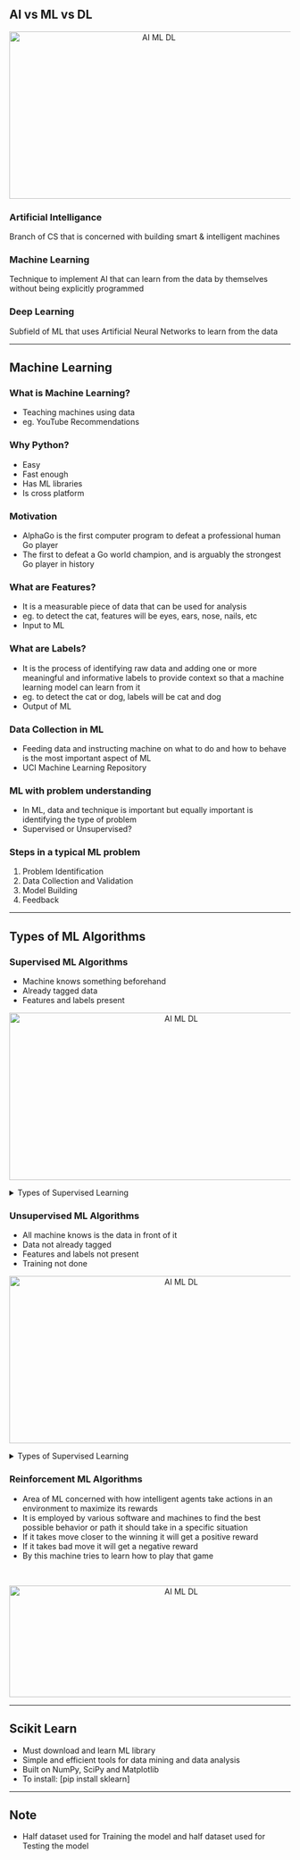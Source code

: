
## AI vs ML vs DL

<p align="center">
  <img src="https://github.com/aditya423/suspicious_activity_detection/blob/main/temp/AI_ML_DL.png" height="300" width="520" alt="AI ML DL" />
</p>

### Artificial Intelligance
Branch of CS that is concerned with building smart & intelligent machines

### Machine Learning
Technique to implement AI that can learn from the data by themselves without being explicitly programmed

### Deep Learning
Subfield of ML that uses Artificial Neural Networks to learn from the data

<hr>

## Machine Learning

### What is Machine Learning? 
* Teaching machines using data 
* eg. YouTube Recommendations

### Why Python? 
* Easy
* Fast enough
* Has ML libraries
* Is cross platform

### Motivation
* AlphaGo is the first computer program to defeat a professional human Go player
* The first to defeat a Go world champion, and is arguably the strongest Go player in history

### What are Features? 
* It is a measurable piece of data that can be used for analysis
* eg. to detect the cat, features will be eyes, ears, nose, nails, etc
* Input to ML

### What are Labels?
* It is the process of identifying raw data and adding one or more meaningful and informative labels to provide context so that a machine learning model can learn from it
* eg. to detect the cat or dog, labels will be cat and dog
* Output of ML

### Data Collection in ML
* Feeding data and instructing machine on what to do and how to behave is the most important aspect of ML 
* UCI Machine Learning Repository

### ML with problem understanding
* In ML, data and technique is important but equally important is identifying the type of problem 
* Supervised or Unsupervised?

### Steps in a typical ML problem
1. Problem Identification
2. Data Collection and Validation
3. Model Building
4. Feedback

<hr>

## Types of ML Algorithms

### Supervised ML Algorithms
* Machine knows something beforehand
* Already tagged data
* Features and labels present

<p align="center">
  <img src="https://github.com/aditya423/suspicious_activity_detection/blob/main/temp/supervised_learning.jpg" height="300" width="600" alt="AI ML DL" />
</p>

<details>
<summary>Types of Supervised Learning</summary>

<br>
<p align="center">
  <img src="https://github.com/aditya423/suspicious_activity_detection/blob/main/temp/types_of_supervised_learning.jpg" height="300" width="520" alt="AI ML DL" />
</p>
  
### Classification 
* It is about predicting a class or discrete values eg: male or female, true or false
* Algorithms used:
  1. Decision Tree Classification
  2. Random Forest Classification
  3. K-nearest Neighbor
  
### Regression 
* It is about predicting a quantity or continuous values eg: salary, age, price
* Algorithms used:
  1. Logistic Regression
  2. Polynomial Regression
  3. Support Vector Machines
  
</details>

### Unsupervised ML Algorithms
* All machine knows is the data in front of it
* Data not already tagged
* Features and labels not present 
* Training not done

<p align="center">
  <img src="https://github.com/aditya423/suspicious_activity_detection/blob/main/temp/unsupervised_learning.jpg" height="300" width="600" alt="AI ML DL" />
</p>

<details>
<summary>Types of Supervised Learning</summary>
  
### Clustering
* It is about grouping the similar data points
* Algorithms used:
  1. K-means Clustering
  2. Hierarchical Clustering
 
<br>
<p align="center">
  <img src="https://github.com/aditya423/suspicious_activity_detection/blob/main/temp/types_of_unsupervised_learning_clustering.jpg" height="300" width="520" alt="AI ML DL" />
</p>
  
### Association
* It is used to find important relationship between data points
* Algorithms used:
  1. Principal Component Analysis (PCA)
  2. Apriori
  3. Eclat

<br>
<p align="center">
  <img src="https://github.com/aditya423/suspicious_activity_detection/blob/main/temp/types_of_unsupervised_learning_association.jpg" height="200" width="520" alt="AI ML DL" />
</p>
  
</details>

### Reinforcement ML Algorithms
* Area of ML concerned with how intelligent agents take actions in an environment to maximize its rewards
* It is employed by various software and machines to find the best possible behavior or path it should take in a specific situation
* If it takes move closer to the winning it will get a positive reward 
* If it takes bad move it will get a negative reward 
* By this machine tries to learn how to play that game 

<br>
<p align="center">
  <img src="https://github.com/aditya423/suspicious_activity_detection/blob/main/temp/reinforcement_learning.jpg" height="200" width="600" alt="AI ML DL" />
</p>

<hr>

## Scikit Learn
* Must download and learn ML library 
* Simple and efficient tools for data mining and data analysis 
* Built on NumPy, SciPy and Matplotlib
* To install: [pip install sklearn]

<hr>

## Note 
* Half dataset used for Training the model and half dataset used for Testing the model

